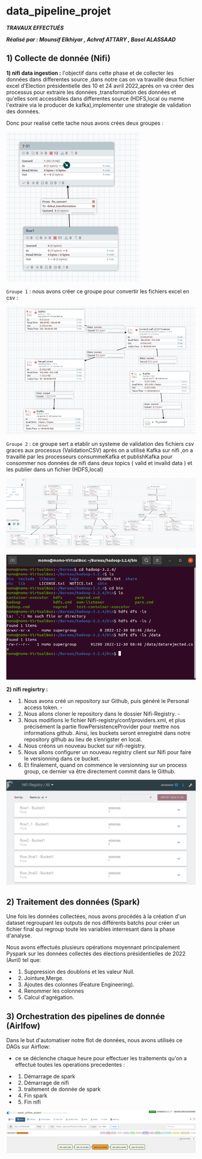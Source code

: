# data_pipeline_projet

***TRAVAUX EFFECTUÉS***

***Réalisé par : Mounsif Elkhiyar , Achraf ATTARY , Basel ALASSAAD***

## 1) Collecte de donnée (Nifi)

**1) nifi data ingestion :** l'objectif dans cette phase et de collecter les données dans differentes source ,dans notre cas on va travaillé  deux fichier excel d'Election présidentielle des 10 et 24 avril 2022,aprés on va créer des processus pour extraire les données ,transformation des données et qu'elles sont accessibles dans differentes source (HDFS,local ou meme l'extraire via le producer de kafka),implementer une strategie de validation des données.


Donc pour realisé cette tache nous avons crées deux groupes :

![enter image description here](https://github.com/MonDataa/data_pipeline_projet/blob/master/nifi/nifi_group.PNG)

`Groupe 1` : nous avons créer ce groupe pour convertir les fichiers excel en csv :

![enter image description here](https://github.com/MonDataa/data_pipeline_projet/blob/master/nifi/nifi_flow1.PNG)

`Groupe 2` : ce groupe sert a etablir un systeme de validation des fichiers csv graces aux processus (ValidationCSV) aprés on a utilisé Kafka sur nifi ,on a travaillé par les processeurs consummeKafka et publishKafka pour consommer nos données de nifi dans deux topics ( valid et invalid data ) et les publier dans un fichier (HDFS,local)

![enter image description here](https://github.com/MonDataa/data_pipeline_projet/blob/master/nifi/nifi_flow2.PNG)

![enter image description here](https://github.com/MonDataa/data_pipeline_projet/blob/master/nifi/resultat_hdfs.PNG)

**2) nifi regisrtry :**
- 1) Nous avons créé un repository sur Github, puis généré le Personal access token. - 
- 2) Nous allons cloner le repository dans le dossier Nifi-Registry. - 
- 3) Nous modifions le fichier Nifi-registry/conf/providers.xml, et plus précisément la partie flowPersistenceProvider pour mettre nos informations github. Ainsi, les buckets seront enregistré dans notre repository github au lieu de s’enrigster en local. 
- 4) Nous créons un nouveau bucket sur nifi-registry. 
- 5) Nous allons configurer un nouveau registry client sur Nifi pour faire le versionning dans ce bucket. 
- 6) Et finalement, quand on commence le versionning sur un process group, ce dernier va être directement commit dans le Github.

![enter image description here](https://github.com/MonDataa/data_pipeline_projet/blob/master/nifi/nifi_registry_flow.PNG)

## 2) Traitement des données (Spark)
Une fois les données collectées, nous avons procédés à la création d'un dataset regroupant les outputs de nos différents batchs pour créer un fichier final qui regroup toute les variables interresant dans la phase d'analyse.

Nous avons effectués plusieurs opérations moyennant principalement Pyspark sur les données collectés des élections présidentielles de 2022 (Avril) tel que:

- 1) Suppression des doublons et les valeur Null.
- 2) Jointure,Merge.
- 3) Ajoutes des colonnes (Feature Engineering).
- 4) Renommer les colonnes
- 5) Calcul d'agrégation.

## 3) Orchestration des pipelines de donnée (Airlfow)

Dans le but d'automatiser notre flot de données, nous avons utilisés ce DAGs sur Airflow:

- ce se déclenche chaque heure pour effectuer les traitements qu'on a effectué toutes les operations precedentes :

- 1) Démarrage de spark
- 2) Démarrage de nifi
- 3) traitement de donnée de spark
- 4) Fin spark
- 5) Fin nifi

![enter image description here](https://github.com/MonDataa/data_pipeline_projet/blob/master/airflow/airflow_dag.PNG)
